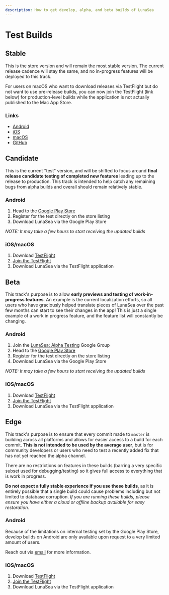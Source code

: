 ```yaml
---
description: How to get develop, alpha, and beta builds of LunaSea
---
```


# Test Builds

## Stable

This is the store version and will remain the most stable version. The current release cadence will stay the same, and no in-progress features will be deployed to this track.

For users on macOS who want to download releases via TestFlight but do not want to use pre-release builds, you can now join the TestFlight (link below) for production-level builds while the application is not actually published to the Mac App Store.

### Links

* [Android](https://www.lunasea.app/playstore)
* [iOS](https://www.lunasea.app/appstore)
* [macOS](https://www.lunasea.app/testflight/stable)
* [GitHub](https://www.lunasea.app/github)

## Candidate

This is the current "test" version, and will be shifted to focus around **final release candidate testing of completed new features** leading up to the release to production. This track is intended to help catch any remaining bugs from alpha builds and overall should remain relatively stable.

### Android

1. Head to the [Google Play Store](https://www.lunasea.app/playstore)
2. Register for the test directly on the store listing
3. Download LunaSea via the Google Play Store

_NOTE: It may take a few hours to start receiving the updated builds_

### iOS/macOS

1. Download [TestFlight](https://apps.apple.com/app/testflight/id899247664)
2. [Join the TestFlight](https://www.lunasea.app/testflight/candidate)
3. Download LunaSea via the TestFlight application

## Beta

This track's purpose is to allow **early previews and testing of work-in-progress features**. An example is the current localization efforts, so all users who have graciously helped translate pieces of LunaSea over the past few months can start to see their changes in the app! This is just a single example of a work in progress feature, and the feature list will constantly be changing.

### Android

1. Join the [LunaSea: Alpha Testing](https://groups.google.com/g/lunasea-alpha-test) Google Group
2. Head to the [Google Play Store](https://www.lunasea.app/playstore)
3. Register for the test directly on the store listing
4. Download LunaSea via the Google Play Store

_NOTE: It may take a few hours to start receiving the updated builds_

### iOS/macOS

1. Download [TestFlight](https://apps.apple.com/app/testflight/id899247664)
2. [Join the TestFlight](https://www.lunasea.app/testflight/beta)
3. Download LunaSea via the TestFlight application

## Edge

This track's purpose is to ensure that every commit made to `master` is building across all platforms and allows for easier access to a build for each commit. **This is not intended to be used by the average user**, but is for community developers or users who need to test a recently added fix that has not yet reached the alpha channel.

There are no restrictions on features in these builds (barring a very specific subset used for debugging/testing) so it gives full access to everything that is work in progress.

**Do not expect a fully stable experience if you use these builds**, as it is entirely possible that a single build could cause problems including but not limited to database corruption. _If you are running these builds, please ensure you have either a cloud or offline backup available for easy restoration._

### Android

Because of the limitations on internal testing set by the Google Play Store, develop builds on Android are only available upon request to a very limited amount of users.

Reach out via [email](mailto:hello@lunasea.app) for more information.

### iOS/macOS

1. Download [TestFlight](https://apps.apple.com/app/testflight/id899247664)
2. [Join the TestFlight](https://www.lunasea.app/testflight/edge)
3. Download LunaSea via the TestFlight application
